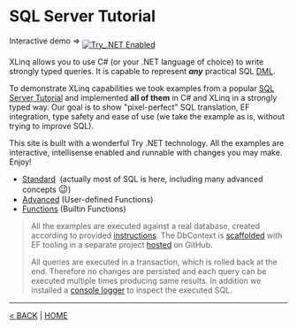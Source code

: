 # SQL Server Tutorial

<big><sup>Interactive demo &rArr; </sup></big>[![Try_.NET Enabled](https://img.shields.io/badge/Try_.NET-Enabled-501078.svg)](http://xlinq.live)

XLinq allows you to use C# (or your .NET language of choice) to write strongly typed queries. It is capable to represent _**any**_ practical SQL [DML](https://en.wikipedia.org/wiki/Data_manipulation_language).

To demonstrate XLinq capabilities we took examples from a popular [SQL Server Tutorial](https://www.sqlservertutorial.net/) and implemented **all of them** in C# and XLinq in a strongly typed way. Our goal is to show "pixel-perfect" SQL translation, EF integration, type safety and ease of use (we take the example as is, without trying to improve SQL).

This site is built with a wonderful Try .NET technology. All the examples are interactive, intellisense enabled and runnable with changes you may make. Enjoy!

- [Standard](Basic.md)&nbsp; (actually most of SQL is here, including many advanced concepts <big>&#128521;</big>)
- [Advanced](UDF.md) (User-defined Functions)
- [Functions](Functions.md) (Builtin Functions)

> All the examples are executed against a real database, created according to provided [instructions](https://www.sqlservertutorial.net/load-sample-database/). The DbContext is [scaffolded](https://docs.microsoft.com/en-us/ef/core/managing-schemas/scaffolding) with EF tooling in a separate project [hosted](https://github.com/streamx-co/xlinq.live/tree/master/Models) on GitHub.
>
> All queries are executed in a transaction, which is rolled back at the end. Therefore no changes are persisted and each query can be executed multiple times producing same results. In addition we installed a [console logger](https://docs.microsoft.com/en-us/ef/core/miscellaneous/logging) to inspect the executed SQL.

---

[< BACK](/README.md) | [HOME](/)
